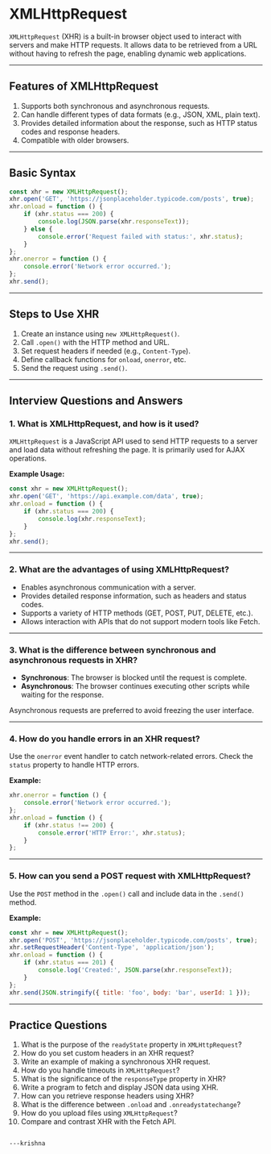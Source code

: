 # XMLHttpRequest 

`XMLHttpRequest` (XHR) is a built-in browser object used to interact with servers and make HTTP requests. It allows data to be retrieved from a URL without having to refresh the page, enabling dynamic web applications.

---

## **Features of XMLHttpRequest**
1. Supports both synchronous and asynchronous requests.
2. Can handle different types of data formats (e.g., JSON, XML, plain text).
3. Provides detailed information about the response, such as HTTP status codes and response headers.
4. Compatible with older browsers.

---

## **Basic Syntax**
```javascript
const xhr = new XMLHttpRequest();
xhr.open('GET', 'https://jsonplaceholder.typicode.com/posts', true);
xhr.onload = function () {
    if (xhr.status === 200) {
        console.log(JSON.parse(xhr.responseText));
    } else {
        console.error('Request failed with status:', xhr.status);
    }
};
xhr.onerror = function () {
    console.error('Network error occurred.');
};
xhr.send();
```

---

## **Steps to Use XHR**
1. Create an instance using `new XMLHttpRequest()`.
2. Call `.open()` with the HTTP method and URL.
3. Set request headers if needed (e.g., `Content-Type`).
4. Define callback functions for `onload`, `onerror`, etc.
5. Send the request using `.send()`.

---

## **Interview Questions and Answers**

### **1. What is XMLHttpRequest, and how is it used?**
`XMLHttpRequest` is a JavaScript API used to send HTTP requests to a server and load data without refreshing the page. It is primarily used for AJAX operations.

**Example Usage:**
```javascript
const xhr = new XMLHttpRequest();
xhr.open('GET', 'https://api.example.com/data', true);
xhr.onload = function () {
    if (xhr.status === 200) {
        console.log(xhr.responseText);
    }
};
xhr.send();
```

---

### **2. What are the advantages of using XMLHttpRequest?**
- Enables asynchronous communication with a server.
- Provides detailed response information, such as headers and status codes.
- Supports a variety of HTTP methods (GET, POST, PUT, DELETE, etc.).
- Allows interaction with APIs that do not support modern tools like Fetch.

---

### **3. What is the difference between synchronous and asynchronous requests in XHR?**
- **Synchronous**: The browser is blocked until the request is complete.
- **Asynchronous**: The browser continues executing other scripts while waiting for the response.

Asynchronous requests are preferred to avoid freezing the user interface.

---

### **4. How do you handle errors in an XHR request?**
Use the `onerror` event handler to catch network-related errors. Check the `status` property to handle HTTP errors.

**Example:**
```javascript
xhr.onerror = function () {
    console.error('Network error occurred.');
};
xhr.onload = function () {
    if (xhr.status !== 200) {
        console.error('HTTP Error:', xhr.status);
    }
};
```

---

### **5. How can you send a POST request with XMLHttpRequest?**
Use the `POST` method in the `.open()` call and include data in the `.send()` method.

**Example:**
```javascript
const xhr = new XMLHttpRequest();
xhr.open('POST', 'https://jsonplaceholder.typicode.com/posts', true);
xhr.setRequestHeader('Content-Type', 'application/json');
xhr.onload = function () {
    if (xhr.status === 201) {
        console.log('Created:', JSON.parse(xhr.responseText));
    }
};
xhr.send(JSON.stringify({ title: 'foo', body: 'bar', userId: 1 }));
```

---

## **Practice Questions**

1. What is the purpose of the `readyState` property in `XMLHttpRequest`?
2. How do you set custom headers in an XHR request?
3. Write an example of making a synchronous XHR request.
4. How do you handle timeouts in `XMLHttpRequest`?
5. What is the significance of the `responseType` property in XHR?
6. Write a program to fetch and display JSON data using XHR.
7. How can you retrieve response headers using XHR?
8. What is the difference between `.onload` and `.onreadystatechange`?
9. How do you upload files using `XMLHttpRequest`?
10. Compare and contrast XHR with the Fetch API.




```krishna

---krishna
```

